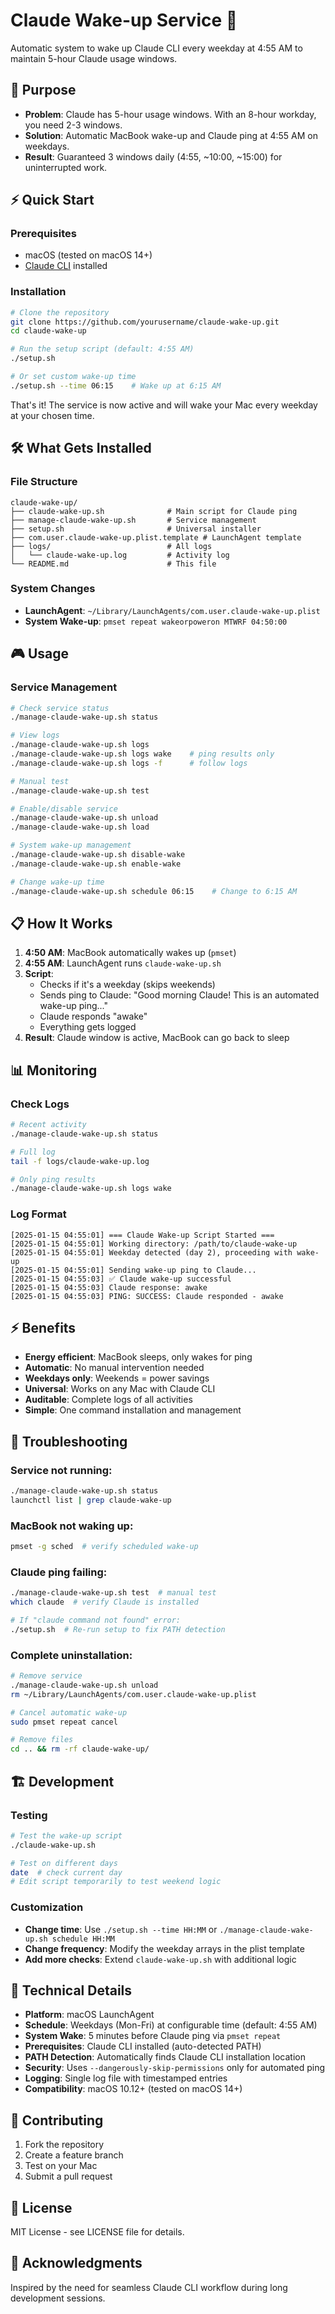 # Claude Wake-up Service 🌅

Automatic system to wake up Claude CLI every weekday at 4:55 AM to maintain 5-hour Claude usage windows.

## 🎯 Purpose

- **Problem**: Claude has 5-hour usage windows. With an 8-hour workday, you need 2-3 windows.
- **Solution**: Automatic MacBook wake-up and Claude ping at 4:55 AM on weekdays.
- **Result**: Guaranteed 3 windows daily (4:55, ~10:00, ~15:00) for uninterrupted work.

## ⚡ Quick Start

### Prerequisites
- macOS (tested on macOS 14+)
- [Claude CLI](https://docs.anthropic.com/en/docs/claude-code/quickstart) installed

### Installation

```bash
# Clone the repository
git clone https://github.com/yourusername/claude-wake-up.git
cd claude-wake-up

# Run the setup script (default: 4:55 AM)
./setup.sh

# Or set custom wake-up time
./setup.sh --time 06:15    # Wake up at 6:15 AM
```

That's it! The service is now active and will wake your Mac every weekday at your chosen time.

## 🛠 What Gets Installed

### File Structure
```
claude-wake-up/
├── claude-wake-up.sh              # Main script for Claude ping
├── manage-claude-wake-up.sh       # Service management
├── setup.sh                       # Universal installer
├── com.user.claude-wake-up.plist.template # LaunchAgent template
├── logs/                          # All logs
│   └── claude-wake-up.log         # Activity log
└── README.md                      # This file
```

### System Changes
- **LaunchAgent**: `~/Library/LaunchAgents/com.user.claude-wake-up.plist`
- **System Wake-up**: `pmset repeat wakeorpoweron MTWRF 04:50:00`

## 🎮 Usage

### Service Management
```bash
# Check service status
./manage-claude-wake-up.sh status

# View logs
./manage-claude-wake-up.sh logs
./manage-claude-wake-up.sh logs wake    # ping results only
./manage-claude-wake-up.sh logs -f      # follow logs

# Manual test
./manage-claude-wake-up.sh test

# Enable/disable service
./manage-claude-wake-up.sh unload
./manage-claude-wake-up.sh load

# System wake-up management
./manage-claude-wake-up.sh disable-wake
./manage-claude-wake-up.sh enable-wake

# Change wake-up time
./manage-claude-wake-up.sh schedule 06:15    # Change to 6:15 AM
```

## 📋 How It Works

1. **4:50 AM**: MacBook automatically wakes up (`pmset`)
2. **4:55 AM**: LaunchAgent runs `claude-wake-up.sh`
3. **Script**: 
   - Checks if it's a weekday (skips weekends)
   - Sends ping to Claude: "Good morning Claude! This is an automated wake-up ping..."
   - Claude responds "awake"
   - Everything gets logged
4. **Result**: Claude window is active, MacBook can go back to sleep

## 📊 Monitoring

### Check Logs
```bash
# Recent activity
./manage-claude-wake-up.sh status

# Full log
tail -f logs/claude-wake-up.log

# Only ping results
./manage-claude-wake-up.sh logs wake
```

### Log Format
```
[2025-01-15 04:55:01] === Claude Wake-up Script Started ===
[2025-01-15 04:55:01] Working directory: /path/to/claude-wake-up
[2025-01-15 04:55:01] Weekday detected (day 2), proceeding with wake-up
[2025-01-15 04:55:01] Sending wake-up ping to Claude...
[2025-01-15 04:55:03] ✅ Claude wake-up successful
[2025-01-15 04:55:03] Claude response: awake
[2025-01-15 04:55:03] PING: SUCCESS: Claude responded - awake
```

## ⚡ Benefits

- **Energy efficient**: MacBook sleeps, only wakes for ping
- **Automatic**: No manual intervention needed
- **Weekdays only**: Weekends = power savings  
- **Universal**: Works on any Mac with Claude CLI
- **Auditable**: Complete logs of all activities
- **Simple**: One command installation and management

## 🔧 Troubleshooting

### Service not running:
```bash
./manage-claude-wake-up.sh status
launchctl list | grep claude-wake-up
```

### MacBook not waking up:
```bash
pmset -g sched  # verify scheduled wake-up
```

### Claude ping failing:
```bash
./manage-claude-wake-up.sh test  # manual test
which claude  # verify Claude is installed

# If "claude command not found" error:
./setup.sh  # Re-run setup to fix PATH detection
```

### Complete uninstallation:
```bash
# Remove service
./manage-claude-wake-up.sh unload
rm ~/Library/LaunchAgents/com.user.claude-wake-up.plist

# Cancel automatic wake-up  
sudo pmset repeat cancel

# Remove files
cd .. && rm -rf claude-wake-up/
```

## 🏗 Development

### Testing
```bash
# Test the wake-up script
./claude-wake-up.sh

# Test on different days
date  # check current day
# Edit script temporarily to test weekend logic
```

### Customization
- **Change time**: Use `./setup.sh --time HH:MM` or `./manage-claude-wake-up.sh schedule HH:MM`
- **Change frequency**: Modify the weekday arrays in the plist template
- **Add more checks**: Extend `claude-wake-up.sh` with additional logic

## 📝 Technical Details

- **Platform**: macOS LaunchAgent
- **Schedule**: Weekdays (Mon-Fri) at configurable time (default: 4:55 AM)
- **System Wake**: 5 minutes before Claude ping via `pmset repeat`
- **Prerequisites**: Claude CLI installed (auto-detected PATH)
- **PATH Detection**: Automatically finds Claude CLI installation location
- **Security**: Uses `--dangerously-skip-permissions` only for automated ping
- **Logging**: Single log file with timestamped entries
- **Compatibility**: macOS 10.12+ (tested on macOS 14+)

## 🤝 Contributing

1. Fork the repository
2. Create a feature branch
3. Test on your Mac
4. Submit a pull request

## 📄 License

MIT License - see LICENSE file for details.

## 🙏 Acknowledgments

Inspired by the need for seamless Claude CLI workflow during long development sessions.